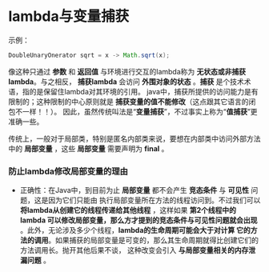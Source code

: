 lambda与变量捕获
========================
示例：
```java
DoubleUnaryOnerator sqrt = x -> Math.sqrt(x);
```
像这种只通过 **参数** 和 **返回值** 与环境进行交互的lambda称为 **无状态或非捕获lambda**。与之相反，
**捕获lambda** 会访问 **外围对象的状态** 。**捕获** 是个技术术语，指的是保留住lambda对其环境的引用。
java中，捕获所提供的访问能力是有限制的；这种限制的中心原则就是 **捕获变量的值不能修改**（这点跟其它语言的闭包不一样！！）。
因此，虽然传统叫法是“**变量捕获**”，不过事实上称为“**值捕获**”更准确一些。

传统上，一般对于局部类，特别是匿名内部类来说，要想在内部类中访问外部方法中的 **局部变量** ，这些 **局部变量**
需要声明为 **final** 。

### 防止lambda修改局部变量的理由

+ 正确性：在Java中，到目前为止 **局部变量** 都不会产生 **竞态条件** 与 **可见性** 问题，这是因为它们只能由
执行局部变量所在方法的线程访问到。不过我们可以 **将lambda从创建它的线程传递给其他线程** ，这样如果 **第2个线程中的lambda
可以修改局部变量，那么方才提到的竞态条件与可见性问题就会出现** 。此外，无论涉及多少个线程，**lambda的生命周期可能会大于对计算
它的方法的调用**。如果捕获的局部变量是可变的，那么其生命周期就得比创建它们的方法调用长。抛开其他后果不谈，
这种改变会引入 **与局部变量相关的内存泄漏问题** 。
